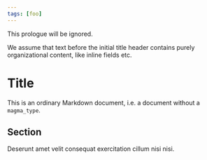 ```yaml
---
tags: [foo]
---
```

This prologue will be ignored. 

We assume that text before the initial title header contains purely organizational
content, like inline fields etc.

# Title

This is an ordinary Markdown document, i.e. a document without a `magma_type`.

## Section

Deserunt amet velit consequat exercitation cillum nisi nisi.
